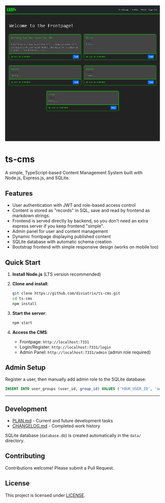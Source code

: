 ![TypeScript Lightweight CMS](public/img/promo/index.png)

# ts-cms

A simple, TypeScript-based Content Management System built with Node.js, Express.js, and SQLite.

## Features

- User authentication with JWT and role-based access control
- Content is stored as "records" in SQL, save and read by frontend as markdown strings.
- Frontend is served directly by backend, so you don't need an extra express server if you keep frontend "simple".
- Admin panel for user and content management
- Dynamic frontpage displaying published content
- SQLite database with automatic schema creation
- Bootstrap frontend with simple responsive design (works on mobile too)


## Quick Start

1. **Install Node.js** (LTS version recommended)

2. **Clone and install**:
   ```bash
   git clone https://github.com/diviatrix/ts-cms.git
   cd ts-cms
   npm install
   ```

3. **Start the server**:
   ```bash
   npm start
   ```

4. **Access the CMS**:
   - Frontpage: `http://localhost:7331`
   - Login/Register: `http://localhost:7331/login`
   - Admin Panel: `http://localhost:7331/admin` (admin role required)

## Admin Setup

Register a user, then manually add admin role to the SQLite database:
```sql
INSERT INTO user_groups (user_id, group_id) VALUES ('YOUR_USER_ID', 'admin');
```

---

## Development

- [PLAN.md](PLAN.md) - Current and future development tasks
- [CHANGELOG.md](CHANGELOG.md) - Completed work history

SQLite database (`database.db`) is created automatically in the `data/` directory.

## Contributing

Contributions welcome! Please submit a Pull Request.

## License

This project is licensed under [LICENSE](LICENSE).

